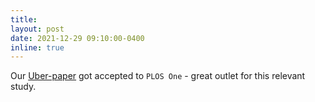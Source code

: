 ```yaml
---
title:
layout: post
date: 2021-12-29 09:10:00-0400
inline: true
---
```


Our [Uber-paper](https://rafalkucharskipk.github.io/projects/3_UBER/) got accepted to `PLOS One` - great outlet for this relevant study.

